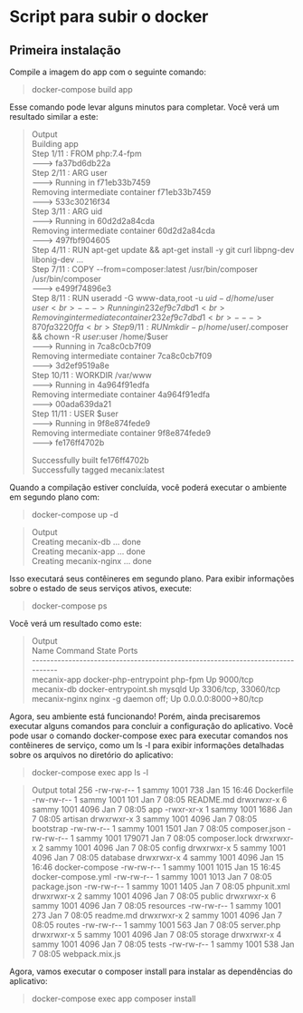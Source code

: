 # Script para subir o docker

## Primeira instalação
Compile a imagem do app com o seguinte comando:

>docker-compose build app

Esse comando pode levar alguns minutos para completar. Você verá um resultado similar a este:

>Output<br>
>Building app<br>
>Step 1/11 : FROM php:7.4-fpm<br>
> ---> fa37bd6db22a<br>
>Step 2/11 : ARG user<br>
> ---> Running in f71eb33b7459<br>
>Removing intermediate container f71eb33b7459<br>
> ---> 533c30216f34<br>
>Step 3/11 : ARG uid<br>
> ---> Running in 60d2d2a84cda<br>
>Removing intermediate container 60d2d2a84cda<br>
> ---> 497fbf904605<br>
>Step 4/11 : RUN apt-get update && apt-get install -y     git     curl     libpng-dev<br>
>libonig-dev     ...<br>
>Step 7/11 : COPY --from=composer:latest /usr/bin/composer /usr/bin/composer<br>
> ---> e499f74896e3<br>
>Step 8/11 : RUN useradd -G www-data,root -u $uid -d /home/$user $user<br>
> ---> Running in 232ef9c7dbd1<br>
>Removing intermediate container 232ef9c7dbd1<br>
> ---> 870fa3220ffa<br>
>Step 9/11 : RUN mkdir -p /home/$user/.composer &&     chown -R $user:$user /home/$user<br>
> ---> Running in 7ca8c0cb7f09<br>
>Removing intermediate container 7ca8c0cb7f09<br>
> ---> 3d2ef9519a8e<br>
>Step 10/11 : WORKDIR /var/www<br>
> ---> Running in 4a964f91edfa<br>
>Removing intermediate container 4a964f91edfa<br>
> ---> 00ada639da21<br>
>Step 11/11 : USER $user<br>
> ---> Running in 9f8e874fede9<br>
>Removing intermediate container 9f8e874fede9<br>
> ---> fe176ff4702b<br>
>
>Successfully built fe176ff4702b<br>
>Successfully tagged mecanix:latest<br>

Quando a compilação estiver concluída, você poderá executar o ambiente em segundo plano com:
>docker-compose up -d

>Output<br>
>Creating mecanix-db    ... done<br>
>Creating mecanix-app   ... done<br>
>Creating mecanix-nginx ... done

Isso executará seus contêineres em segundo plano. Para exibir informações sobre o estado de seus serviços ativos, execute:

>docker-compose ps

Você verá um resultado como este:
>Output<br>
>      Name                    Command              State          Ports        <br>
>-------------------------------------------------------------------------------<br>
>mecanix-app     docker-php-entrypoint php-fpm   Up      9000/tcp            <br>
>mecanix-db      docker-entrypoint.sh mysqld     Up      3306/tcp, 33060/tcp<br>
>mecanix-nginx   nginx -g daemon off;            Up      0.0.0.0:8000->80/tcp<br>

Agora, seu ambiente está funcionando! Porém, ainda precisaremos executar alguns comandos para concluir a configuração do aplicativo. Você pode usar o comando docker-compose exec para executar comandos nos contêineres de serviço, como um ls -l para exibir informações detalhadas sobre os arquivos no diretório do aplicativo:

>docker-compose exec app ls -l

<blockquote>
Output
total 256
-rw-rw-r-- 1 sammy 1001    738 Jan 15 16:46 Dockerfile
-rw-rw-r-- 1 sammy 1001    101 Jan  7 08:05 README.md
drwxrwxr-x 6 sammy 1001   4096 Jan  7 08:05 app
-rwxr-xr-x 1 sammy 1001   1686 Jan  7 08:05 artisan
drwxrwxr-x 3 sammy 1001   4096 Jan  7 08:05 bootstrap
-rw-rw-r-- 1 sammy 1001   1501 Jan  7 08:05 composer.json
-rw-rw-r-- 1 sammy 1001 179071 Jan  7 08:05 composer.lock
drwxrwxr-x 2 sammy 1001   4096 Jan  7 08:05 config
drwxrwxr-x 5 sammy 1001   4096 Jan  7 08:05 database
drwxrwxr-x 4 sammy 1001   4096 Jan 15 16:46 docker-compose
-rw-rw-r-- 1 sammy 1001   1015 Jan 15 16:45 docker-compose.yml
-rw-rw-r-- 1 sammy 1001   1013 Jan  7 08:05 package.json
-rw-rw-r-- 1 sammy 1001   1405 Jan  7 08:05 phpunit.xml
drwxrwxr-x 2 sammy 1001   4096 Jan  7 08:05 public
drwxrwxr-x 6 sammy 1001   4096 Jan  7 08:05 resources
-rw-rw-r-- 1 sammy 1001    273 Jan  7 08:05 readme.md
drwxrwxr-x 2 sammy 1001   4096 Jan  7 08:05 routes
-rw-rw-r-- 1 sammy 1001    563 Jan  7 08:05 server.php
drwxrwxr-x 5 sammy 1001   4096 Jan  7 08:05 storage
drwxrwxr-x 4 sammy 1001   4096 Jan  7 08:05 tests
-rw-rw-r-- 1 sammy 1001    538 Jan  7 08:05 webpack.mix.js
</blockquote>

Agora, vamos executar o composer install para instalar as dependências do aplicativo:
>docker-compose exec app composer install

